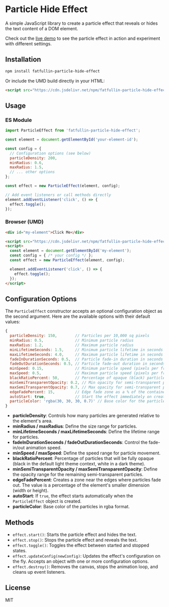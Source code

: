 # Particle Hide Effect

A simple JavaScript library to create a particle effect that reveals or hides the text content of a DOM element.

Check out the [live demo](https://fatfullin.github.io/Particle-Hide-Effect/demo) to see the particle effect in action and experiment with different settings.

## Installation

```bash
npm install fatfullin-particle-hide-effect
```

Or include the UMD build directly in your HTML:

```html
<script src="https://cdn.jsdelivr.net/npm/fatfullin-particle-hide-effect@latest/dist/particle-effect.umd.js"></script>
```

## Usage

### ES Module

```javascript
import ParticleEffect from 'fatfullin-particle-hide-effect';

const element = document.getElementById('your-element-id');

const config = {
  // Configuration options (see below)
  particleDensity: 200,
  minRadius: 0.6,
  maxRadius: 1.5,
  // ... other options
};

const effect = new ParticleEffect(element, config);

// Add event listeners or call methods directly
element.addEventListener('click', () => {
  effect.toggle();
});
```

### Browser (UMD)

```html
<div id="my-element">Click Me</div>

<script src="https://cdn.jsdelivr.net/npm/fatfullin-particle-hide-effect@latest/dist/particle-effect.umd.js"></script>
<script>
  const element = document.getElementById('my-element');
  const config = { /* your config */ };
  const effect = new ParticleEffect(element, config);

  element.addEventListener('click', () => {
    effect.toggle();
  });
</script>
```

## Configuration Options

The `ParticleEffect` constructor accepts an optional configuration object as the second argument. Here are the available options with their default values:

```javascript
{
  particleDensity: 150,        // Particles per 10,000 sq pixels
  minRadius: 0.5,              // Minimum particle radius
  maxRadius: 1.2,              // Maximum particle radius
  minLifetimeSeconds: 1.5,     // Minimum particle lifetime in seconds
  maxLifetimeSeconds: 4.0,     // Maximum particle lifetime in seconds
  fadeInDurationSeconds: 0.5,  // Particle fade-in duration in seconds
  fadeOutDurationSeconds: 0.5, // Particle fade-out duration in seconds
  minSpeed: 0.15,              // Minimum particle speed (pixels per frame)
  maxSpeed: 0.5,               // Maximum particle speed (pixels per frame)
  blackRatioPercent: 50,       // Percentage of opaque (black) particles
  minSemiTransparentOpacity: 0.2, // Min opacity for semi-transparent particles
  maxSemiTransparentOpacity: 0.7, // Max opacity for semi-transparent particles
  edgeFadePercent: 15,         // Edge fade zone as a % of the container's smaller dimension
  autoStart: true,             // Start the effect immediately on creation
  particleColor: 'rgba(30, 30, 30, 0.7)' // Base color for the particles
}
```

*   **particleDensity**: Controls how many particles are generated relative to the element's area.
*   **minRadius / maxRadius**: Define the size range for particles.
*   **minLifetimeSeconds / maxLifetimeSeconds**: Define the lifetime range for particles.
*   **fadeInDurationSeconds / fadeOutDurationSeconds**: Control the fade-in/out animation speed.
*   **minSpeed / maxSpeed**: Define the speed range for particle movement.
*   **blackRatioPercent**: Percentage of particles that will be fully opaque (black in the default light theme context, white in a dark theme).
*   **minSemiTransparentOpacity / maxSemiTransparentOpacity**: Define the opacity range for the remaining semi-transparent particles.
*   **edgeFadePercent**: Creates a zone near the edges where particles fade out. The value is a percentage of the element's smaller dimension (width or height).
*   **autoStart**: If `true`, the effect starts automatically when the `ParticleEffect` object is created.
*   **particleColor**: Base color of the particles in rgba format.

## Methods

*   `effect.start()`: Starts the particle effect and hides the text.
*   `effect.stop()`: Stops the particle effect and reveals the text.
*   `effect.toggle()`: Toggles the effect between started and stopped states.
*   `effect.updateConfig(newConfig)`: Updates the effect's configuration on the fly. Accepts an object with one or more configuration options.
*   `effect.destroy()`: Removes the canvas, stops the animation loop, and cleans up event listeners.



## License

MIT 